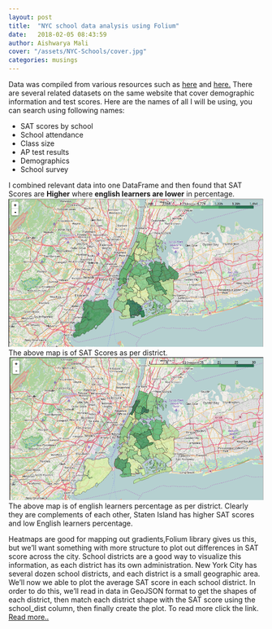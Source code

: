 ```yaml
---
layout: post
title:  "NYC school data analysis using Folium"
date:   2018-02-05 08:43:59
author: Aishwarya Mali
cover: "/assets/NYC-Schools/cover.jpg"
categories: musings
---
```


Data was compiled from various resources such as [here](https://data.cityofnewyork.us/Education/SAT-Results/f9bf-2cp4) and [here.](https://data.cityofnewyork.us/Education/DOE-High-School-Directory-2014-2015/n3p6-zve2) There are several related datasets on the same website that cover demographic information and test scores. Here are the names of all I will be using, you can search using following names:
- SAT scores by school
- School attendance
- Class size
- AP test results
- Demographics
- School survey
                                        
                                        
I combined relevant data into one DataFrame and then found that SAT Scores are **Higher** where **english learners are lower** in percentage.
<img src = "/assets/NYC-Schools/sat.png">
The above map is of SAT Scores as per district.
<img src = "/assets/NYC-Schools/ell.png">
The above map is of english learners percentage as per district. Clearly they are complements of each other, Staten Island has higher SAT scores and low English learners percentage.

Heatmaps are good for mapping out gradients,Folium library gives us this, but we’ll want something with more structure to plot out differences in SAT score across the city. School districts are a good way to visualize this information, as each district has its own administration. New York City has several dozen school districts, and each district is a small geographic area.
We’ll now we able to plot the average SAT score in each school district. In order to do this, we’ll read in data in GeoJSON format to get the shapes of each district, then match each district shape with the SAT score using the school_dist column, then finally create the plot. To read more click the link.
[Read more..](https://github.com/ashm8206/AnalyzingNYCHighSchools/blob/master/Schools.ipynb)

